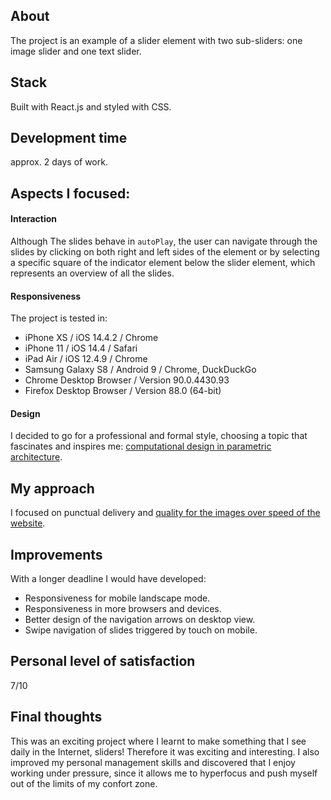 ## About

The project is an example of a slider element with two sub-sliders: one image slider and one text slider.

## Stack

Built with React.js and styled with CSS.

## Development time

approx. 2 days of work.

## Aspects I focused:

#### Interaction

Although The slides behave in `autoPlay`, the user can navigate through the slides by clicking on both right and left sides of the element or by selecting a specific square of the indicator element below the slider element, which represents an overview of all the slides.

#### Responsiveness

The project is tested in:

- iPhone XS / iOS 14.4.2 / Chrome
- iPhone 11 / iOS 14.4 / Safari
- iPad Air / iOS 12.4.9 / Chrome
- Samsung Galaxy S8 / Android 9 / Chrome, DuckDuckGo
- Chrome Desktop Browser / Version 90.0.4430.93
- Firefox Desktop Browser / Version 88.0 (64-bit)

#### Design

I decided to go for a professional and formal style, choosing a topic that fascinates and inspires me: [computational design in parametric architecture](https://www.autodesk.com/products/fusion-360/blog/parametric-design-architecture-shaping-industry/).

## My approach

I focused on punctual delivery and [quality for the images over speed of the website](https://developers.google.com/speed/pagespeed/insights/?url=https%3A%2F%2Fpa-slider.vercel.app%2F&tab=mobile).

## Improvements

With a longer deadline I would have developed:

- Responsiveness for mobile landscape mode.
- Responsiveness in more browsers and devices.
- Better design of the navigation arrows on desktop view.
- Swipe navigation of slides triggered by touch on mobile.

## Personal level of satisfaction

7/10

## Final thoughts

This was an exciting project where I learnt to make something that I see daily in the Internet, sliders! Therefore it was exciting and interesting. I also improved my personal management skills and discovered that I enjoy working under pressure, since it allows me to hyperfocus and push myself out of the limits of my confort zone.
